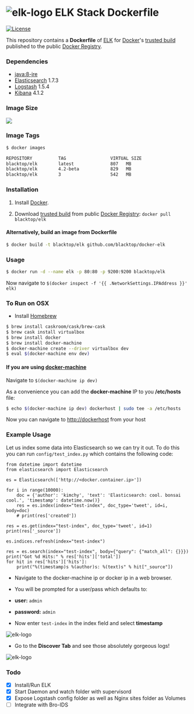 ![elk-logo](https://raw.githubusercontent.com/blacktop/docker-elk/master/docs/elk-logo.png)
ELK Stack Dockerfile
====================

[![License](http://img.shields.io/:license-mit-blue.svg)](http://doge.mit-license.org)

This repository contains a **Dockerfile** of [ELK](http://www.elasticsearch.org/overview/elkdownloads/) for [Docker](https://www.docker.io/)'s [trusted build](https://index.docker.io/u/blacktop/elk/) published to the public [Docker Registry](https://index.docker.io/).

### Dependencies

* [java:8-jre](https://registry.hub.docker.com/_/java/)
* [Elasticsearch](https://www.elastic.co/products/elasticsearch) 1.7.3
* [Logstash](https://www.elastic.co/products/logstash) 1.5.4
* [Kibana](https://www.elastic.co/products/kibana) 4.1.2

### Image Size
[![](https://badge.imagelayers.io/blacktop/elk:latest.svg)](https://imagelayers.io/?images=blacktop/elk:latest 'Get your own badge on imagelayers.io')

### Image Tags
```bash
$ docker images

REPOSITORY          TAG                 VIRTUAL SIZE
blacktop/elk        latest              807   MB
blacktop/elk        4.2-beta            829   MB
blacktop/elk        3                   542   MB
```

### Installation

1. Install [Docker](https://www.docker.io/).

2. Download [trusted build](https://index.docker.io/u/blacktop/elk/) from public [Docker Registry](https://index.docker.io/): `docker pull blacktop/elk`

#### Alternatively, build an image from Dockerfile
```bash
$ docker build -t blacktop/elk github.com/blacktop/docker-elk
```
### Usage
```bash
$ docker run -d --name elk -p 80:80 -p 9200:9200 blacktop/elk
```
Now navigate to `$(docker inspect -f '{{ .NetworkSettings.IPAddress }}' elk)`

### To Run on OSX
 - Install [Homebrew](http://brew.sh)

```bash
$ brew install caskroom/cask/brew-cask
$ brew cask install virtualbox
$ brew install docker
$ brew install docker-machine
$ docker-machine create --driver virtualbox dev
$ eval $(docker-machine env dev)
```

#### If you are using [docker-machine](https://docs.docker.com/machine/)

Navigate to `$(docker-machine ip dev)`

As a convenience you can add the **docker-machine** IP to you **/etc/hosts** file:

```bash
$ echo $(docker-machine ip dev) dockerhost | sudo tee -a /etc/hosts
```
Now you can navigate to [http://dockerhost](http://dockerhost) from your host

### Example Usage
Let us index some data into Elasticsearch so we can try it out.  To do this you can run `config/test_index.py` which contains the following code:

```
from datetime import datetime
from elasticsearch import Elasticsearch

es = Elasticsearch(['http://<docker.container.ip>'])

for i in range(10000):
    doc = {'author': 'kimchy', 'text': 'Elasticsearch: cool. bonsai cool.', 'timestamp': datetime.now()}
    res = es.index(index="test-index", doc_type='tweet', id=i, body=doc)
    # print(res['created'])

res = es.get(index="test-index", doc_type='tweet', id=1)
print(res['_source'])

es.indices.refresh(index="test-index")

res = es.search(index="test-index", body={"query": {"match_all": {}}})
print("Got %d Hits:" % res['hits']['total'])
for hit in res['hits']['hits']:
    print("%(timestamp)s %(author)s: %(text)s" % hit["_source"])
```

 - Navigate to the docker-machine ip or docker ip in a web browser.
 - You will be prompted for a user/pass which defaults to:
  - **user:**  `admin`
  - **password:**  `admin`

 - Now enter `test-index` in the index field and select **timestamp**

![elk-logo](https://raw.githubusercontent.com/blacktop/docker-elk/master/docs/timestamp.png)

 - Go to the **Discover Tab** and see those absolutely gorgeous logs!

![elk-logo](https://raw.githubusercontent.com/blacktop/docker-elk/master/docs/discover.png)

### Todo
- [x] Install/Run ELK
- [x] Start Daemon and watch folder with supervisord
- [x] Expose Logstash config folder as well as Nginx sites folder as Volumes
- [ ] Integrate with Bro-IDS
